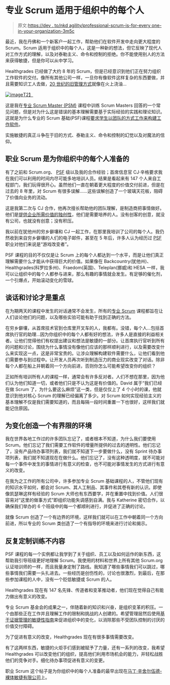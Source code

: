 # 专业 Scrum 适用于组织中的每个人

> 原文:[https://dev . to/nkd agility/professional-scrum-is-for-every one-in-your-organization-3m5c](https://dev.to/nkdagility/professional-scrum-is-for-everyone-in-your-organisation-3m5c)

最近，我在丹佛和一个新客户一起工作，帮助他们在软件开发中走向更大程度的 Scrum。Scrum 适用于组织中的每个人，这是一种新的想法，但它反映了现代人对工作方式的理解，以及对泰勒主义、命令和控制的拒绝。你不能使用别人的方法来获得敏捷，但是你可以从中学习。

Healthgrades 已经做了大约 8 年的 Scrum，但是已经意识到他们正在努力组织工作软件的交付。像所有其他公司一样，一旦你有像软件这样复杂的东西要做，并且需要知识工人去做，[20 世纪的旧管理方式](https://dev.to/nkdagility/professional-organisational-change-at-the-ghana-police-service-3i3i)就像在火上浇油…

[![image](../Images/cd5faa3d8f6ee02c024f976b4ee1e519.png "image")T2】](https://res.cloudinary.com/practicaldev/image/fetch/s--87MC5ny3--/c_limit%2Cf_auto%2Cfl_progressive%2Cq_auto%2Cw_880/https://nkdagility.com/wp-content/uploads/2018/01/image.png)

这是我在[专业 Scrum Master (PSM)](https://nkdagility.com/training/courses/professional-scrum-foundations/) 课程中训练 Scrum Masters 回答的一个常见问题，但是对为什么这是错误的基本理解需要基于实际经验的实践和理论知识。这就是为什么专业的 Scrum 基础(PSF)课程[要求学生以团队的方式工作来构建工作软件](https://dev.to/nkdagility/professional-scrum-training-for-the-ghana-police-service-431c)。

实施敏捷的真正斗争在于旧的方式、泰勒主义、命令和控制的幻觉以及对魔法的信仰。

## 职业 Scrum 是为你组织中的每个人准备的

有了之前和 Scrum.org、 [PSF](https://nkdagility.com/training/courses/professional-scrum-foundations/) 级以及我的合作经验；首席信息官 CJ·辛格要求我在我们可以利用的时间内尽可能多地培训人员。结果是看起来有 147 个人来自工程部门，我们玩得很开心。虽然他们一直在朝着更大程度的价值交付前进，但是在过去的 8 年里，对 Scrum 有很多误解……这些误解创造了一个玻璃天花板，阻碍了价值向业务的流动。

这是我第二次与 CJ 合作，他再次擅长帮助他的团队理解，是制造商把事情做好。他们是[提供企业所需价值的独创性](https://dev.to/nkdagility/if-your-backlog-is-not-refined-then-you-are-doing-it-wrong-3cic)，他们是需要培养的人。没有创客的创意，就没有公司，也就没有创意；没有积压。

我以前在犹他州的穷乡僻壤和 CJ 一起工作，在那里我培训了公司的每个人。我仍然收到来自穷乡僻壤的人们的电子邮件，甚至在 5 年后，许多人认为经历过 [PSF](https://nkdagility.com/training/courses/professional-scrum-foundations/) 职业对他们来说是“游戏改变者”。

PSF 课程的目的不仅仅是让 Scrum 上的每个人都达到一个水平，而是让他们真正理解需要什么才能从中获得巨大的价值。如果像在 Backcountry(犹他州)、Healthgrades(科罗拉多州)、Fraedom(英国)、Teleplan(挪威)和 HESA 一样，我可以让组织中的每个人都参与进来，那么有趣的事情就会发生。有足够的催化剂，一个引爆点，开始滚动变化的雪球。

## [](#conversations-and-discussion-is-the-point)谈话和讨论才是重点

在为期两天的课程中发生的对话通常不会发生，所有的[专业 Scrum](https://nkdagility.com/training/scrum-training/) 课程都旨在让人们谈论他们的问题，以及哪些实验可能有助于找到正确的方法。

在穷乡僻壤，从首席技术官到仓库里开叉车的人，我都有。没错，每个人…包括首席执行官的助理…因为你组织中的每个人都有好的想法，许多人是直接的利益相关者。让他们觉得他们有权提出建议和想法是敏捷的一部分。让首席执行官听到所有的问题和讨论，围绕为什么事情没有像他们应该的那样顺利进行，以及需要改变什么来实现这一点，这是非常宝贵的。让涉众理解构建软件需要什么，让他们看到他们需要参与到过程中。让开发人员再次听到制造压力的商业现实改变了对话。除非每个人都在船上并朝着同一个方向前进，否则你怎么可能希望改变你的组织？

正如所有培训所有人的课程一样，通常会有许多反对者。人们不想在那里，因为他们认为他们知道一切，或者他们只是不认为这是有价值的。David 属于“我们已经在做 Scrum 了，为什么要这么麻烦”这一类，但是仅仅上了 4 个小时的课，他就意识到他对核心 Scrum 的理解已经偏离了多少。对 Scrum 如何实现经验主义的基本理解不仅是我们需要知道的，而且每隔一段时间重置一下也很好，这样我们就能记住原因。

## [](#creating-a-bounded-environment-for-change)为变化创造一个有界限的环境

我在世界各地工作过的许多团队忘记了，或者根本不知道，为什么我们要使用 Scrum。他们忘记了我们需要工作软件的增量所提供的过去的透明性。他们忘记了，没有产品待办事项列表，我们就不知道下一步要做什么，没有 Sprint 待办事项列表，我们就不知道现在在做什么。他们忘记了，没有这种透明度，就不可能对每一个事件中发生的事情进行有意义的检查，也不可能对事情发生的方式进行有意义的改变。

在我为之工作的所有公司中，许多参加专业 Scrum 基础课程的人，不管他们现有的知识水平如何，都会对 Scrum、其人工制品、其事件和其卷有新的认识。即使像凯瑟琳这样有经验的 Scrum 大师也有东西要学，并在重置中找到价值。人们很容易对“这里的做事方式”即组织功能失调感到自满。我与 Katherine 密切合作，以确保我们举办的 6 个班级中的每一个都顺利进行，并促进了正确的讨论。

就像 Scrum 创造了一个有边界的环境，这样我们就可以在工作中朝着同一个方向前进，所以专业的 Scrum 类创造了一个有指导的环境来进行讨论和揭示。

## [](#iteratively-tailored-training-not-content)反复定制训练不内容

PSF 课程的每一个实例都让我学到了关于组织、员工以及如何运作的新东西，这帮助我引导班级更好地理解 Scrum。我使用的材料和世界上所有其他 Scrum.org 认证培训师的一样，而且我量身定制了路线。我知道了哪些事情我们可以跳过，哪些事情我们需要一头扎进去。一些经历是创伤性的，讨论也很激烈，到最后，在那些参加课程的人中，没有一个贬低敏捷或 Scrum 的人。

Healthgrades 现在有 147 名先锋、传道者和变革推动者，他们现在觉得自己有能力做出有意义的改变。

专业 Scrum 基金会的成果之一，伴随着新的知识和兴奋，是组织变革的积压。一个由那些正在工作并且理解工作的限制和挑战的人创建的。希望管理层然后使用[基于证据管理的敏捷性指南](https://www.scrum.org/resources/agility-guide-evidence-based-change)来促进组织中的变化，以消除那些不受团队控制的讨厌的价值交付障碍。

为了促进有意义的改变，Healthgrades 现在有很多事情需要改变。

有了这两样东西，敏捷的火炬手们感到被赋予了力量，还有一系列的改变，我希望 Healthgrades 可以改变他们的组织，提高他们利用市场机会的能力，并轻松战胜他们的竞争对手。细化待办事项促进有意义的变更。

职业 Scrum 这个帖子是为你组织中的每个人准备的最早出现在[马丁·辛舍尔伍德-裸体敏捷有限公司](https://nkdagility.com)上。